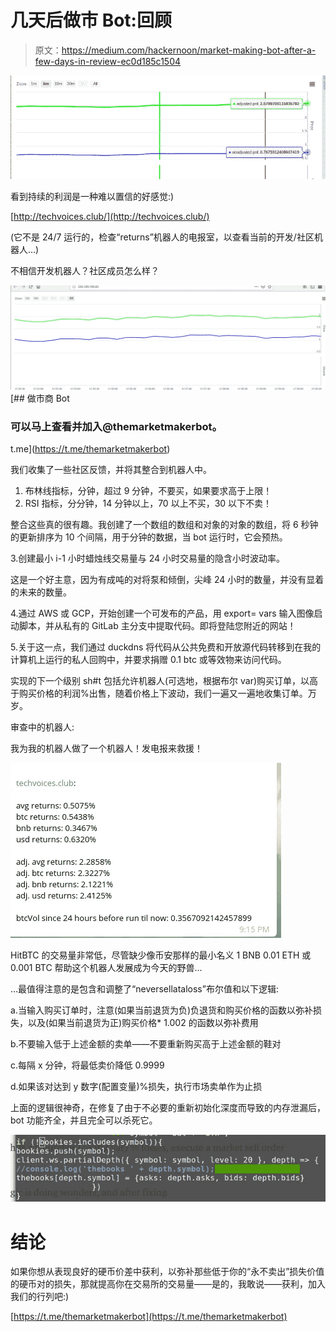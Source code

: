 # 几天后做市 Bot:回顾

> 原文：<https://medium.com/hackernoon/market-making-bot-after-a-few-days-in-review-ec0d185c1504>

![](img/fcbcfd19f0f310bb149c0a3e1722ff1a.png)

看到持续的利润是一种难以置信的好感觉:)

[http://techvoices.club/](http://techvoices.club/)

(它不是 24/7 运行的，检查“returns”机器人的电报室，以查看当前的开发/社区机器人…)

不相信开发机器人？社区成员怎么样？

![](img/07c8d970d60da791373d39cdac4c9778.png)[](https://t.me/themarketmakerbot) [## 做市商 Bot

### 可以马上查看并加入@themarketmakerbot。

t.me](https://t.me/themarketmakerbot) 

我们收集了一些社区反馈，并将其整合到机器人中。

1.  布林线指标，分钟，超过 9 分钟，不要买，如果要求高于上限！
2.  RSI 指标，分分钟，14 分钟以上，70 以上不买，30 以下不卖！

整合这些真的很有趣。我创建了一个数组的数组和对象的对象的数组，将 6 秒钟的更新排序为 10 个间隔，用于分钟的数据，当 bot 运行时，它会预热。

3.创建最小 i-1 小时蜡烛线交易量与 24 小时交易量的隐含小时波动率。

这是一个好主意，因为有成吨的对将泵和倾倒，尖峰 24 小时的数量，并没有显着的未来的数量。

4.通过 AWS 或 GCP，开始创建一个可发布的产品，用 export= vars 输入图像启动脚本，并从私有的 GitLab 主分支中提取代码。即将登陆您附近的网站！

5.关于这一点，我们通过 duckdns 将代码从公共免费和开放源代码转移到在我的计算机上运行的私人回购中，并要求捐赠 0.1 btc 或等效物来访问代码。

实现的下一个级别 sh#t 包括允许机器人(可选地，根据布尔 var)购买订单，以高于购买价格的利润%出售，随着价格上下波动，我们一遍又一遍地收集订单。万岁。

审查中的机器人:

我为我的机器人做了一个机器人！发电报来救援！

![](img/db389042e18331ddffa16198bfbbde21.png)

HitBTC 的交易量非常低，尽管缺少像币安那样的最小名义 1 BNB 0.01 ETH 或 0.001 BTC 帮助这个机器人发展成为今天的野兽…

…最值得注意的是包含和调整了“neversellataloss”布尔值和以下逻辑:

a.当输入购买订单时，注意(如果当前退货为负)负退货和购买价格的函数以弥补损失，以及(如果当前退货为正)购买价格* 1.002 的函数以弥补费用

b.不要输入低于上述金额的卖单——不要重新购买高于上述金额的鞋对

c.每隔 x 分钟，将最低卖价降低 0.9999

d.如果该对达到 y 数字(配置变量)%损失，执行市场卖单作为止损

上面的逻辑很神奇，在修复了由于不必要的重新初始化深度而导致的内存泄漏后，bot 功能齐全，并且完全可以杀死它。

![](img/6258572cbe16da163a633d62ce1a16e1.png)

# 结论

如果你想从表现良好的硬币价差中获利，以弥补那些低于你的“永不卖出”损失价值的硬币对的损失，那就提高你在交易所的交易量——是的，我敢说——获利，加入我们的行列吧:)

[https://t.me/themarketmakerbot](https://t.me/themarketmakerbot)